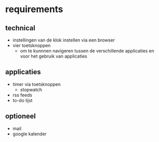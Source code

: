# requirements
## technical 
- instellingen van de klok instellen via een browser
- vier toetsknoppen
	- om te kunnnen navigeren tussen de verschillende applicaties en voor het gebruik van applicaties

## applicaties
- timer via toetsknoppen
	- stopwatch
- rss feeds
- to-do lijst

## optioneel
- mail
- google kalender

